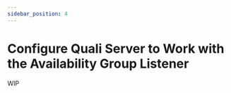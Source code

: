 ```yaml
---
sidebar_position: 4
---
```


# Configure Quali Server to Work with the Availability Group Listener

WIP